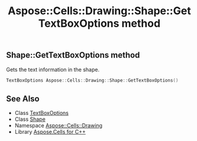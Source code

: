 ﻿---
title: Aspose::Cells::Drawing::Shape::GetTextBoxOptions method
linktitle: GetTextBoxOptions
second_title: Aspose.Cells for C++ API Reference
description: 'Aspose::Cells::Drawing::Shape::GetTextBoxOptions method. Gets the text information in the shape in C++.'
type: docs
weight: 18000
url: /cpp/aspose.cells.drawing/shape/gettextboxoptions/
---
## Shape::GetTextBoxOptions method


Gets the text information in the shape.

```cpp
TextBoxOptions Aspose::Cells::Drawing::Shape::GetTextBoxOptions()
```

## See Also

* Class [TextBoxOptions](../../../aspose.cells.drawing.texts/textboxoptions/)
* Class [Shape](../)
* Namespace [Aspose::Cells::Drawing](../../)
* Library [Aspose.Cells for C++](../../../)
